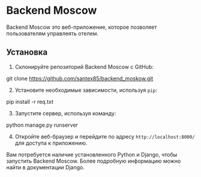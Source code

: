 # Backend Moscow

Backend Moscow это веб-приложение, которое позволяет пользователям управлеять отелем.

## Установка

1. Склонируйте репозиторий Backend Moscow с GitHub:

  git clone https://github.com/santex85/backend_moskow.git


2. Установите необходимые зависимости, используя `pip`:

  pip install -r req.txt
  

3. Запустите сервер, используя команду:

  python manage.py runserver
  

4. Откройте веб-браузер и перейдите по адресу `http://localhost:8000/` для доступа к приложению.

Вам потребуется наличие установленного Python и Django, чтобы запустить Backend Moscow. Более подробную информацию можно найти в документации Django.


